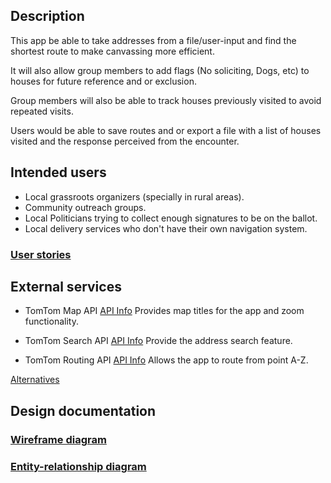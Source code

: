 ## Description

This app be able to take addresses from a file/user-input and find the shortest route to make canvassing more efficient.

It will also allow group members to add flags (No soliciting, Dogs, etc) to houses for future reference and or exclusion.

Group members will also be able to track houses previously visited to avoid repeated visits.

Users would be able to save routes and or export a file with a list of houses visited and the response perceived from the encounter.

## Intended users

* Local grassroots organizers (specially in rural areas).
* Community outreach groups.
* Local Politicians trying to collect enough signatures to be on the ballot.
* Local delivery services who don't have their own navigation system.

### [User stories](user-stories.md)

## External services

* TomTom Map API [API Info](https://developer.tomtom.com/maps-api)
  Provides map titles for the app and zoom functionality.

* TomTom Search API [API Info](https://developer.tomtom.com/search-api)
   Provide the address search feature. 

* TomTom Routing API [API Info](https://developer.tomtom.com/routing-api)
   Allows the app to route from point A-Z.
   
[Alternatives](alternative.md)


## Design documentation

### [Wireframe diagram](wireframe.md)

### [Entity-relationship diagram](erd.md)




